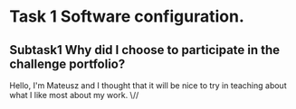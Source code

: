 # Task 1 Software configuration.
## Subtask1 Why did I choose to participate in the challenge portfolio?
Hello, I'm Mateusz and I thought that it will be nice to try in teaching about what I like most about my work. \\//
